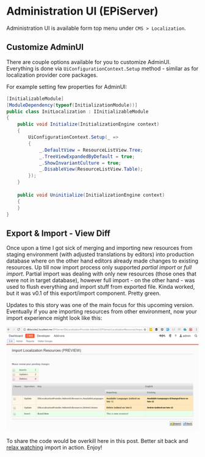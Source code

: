 # Administration UI (EPiServer)

Administration UI is available form top menu under `CMS > Localization`.

## Customize AdminUI

There are couple options available for you to customize AdminUI. Everything is done via `UiConfigurationContext.Setup` method - similar as for localization provider core packages.

For example setting few properties for AdminUI:

```csharp
[InitializableModule]
[ModuleDependency(typeof(InitializationModule))]
public class InitLocalization : IInitializableModule
{
    public void Initialize(InitializationEngine context)
    {
        UiConfigurationContext.Setup(_ =>
        {
            _.DefaultView = ResourceListView.Tree;
            _.TreeViewExpandedByDefault = true;
            _.ShowInvariantCulture = true;
            _.DisableView(ResourceListView.Table);
        });
    }

    public void Uninitialize(InitializationEngine context)
    {
    }
}
```

## Export & Import - View Diff

Once upon a time I got sick of merging and importing new resources from staging environment (with adjusted translations by editors) into production database where on the other hand editors already made changes to existing resources. Up till now import process only supported *partial import* or *full import*. Partial import was dealing with only new resources (those ones that were not in target database), however full import - on the other hand - was used to flush everything and import stuff from exported file. Kinda worked, but it was v0.1 of this export/import component. Pretty green.

Updates to this story was one of the main focus for this upcoming version. Eventually if you are importing resources from other environment, now your import experience might look like this:

![](adminui-import.png)

To share the code would be overkill here in this post. Better sit back and [relax watching](https://vimeo.com/205294678) import in action. Enjoy!
